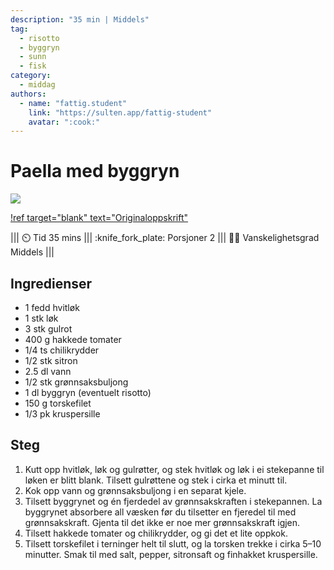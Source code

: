 ```yaml
---
description: "35 min | Middels"
tag:
  - risotto
  - byggryn
  - sunn
  - fisk
category:
  - middag
authors:
  - name: "fattig.student"
    link: "https://sulten.app/fattig-student"
    avatar: ":cook:"
---
```


# Paella med byggryn

![](/static/risotto-paella.webp)

[!ref target="blank" text="Originaloppskrift"](https://sulten.app/recipes/studentpaella-anop)

<!-- dprint-ignore-start -->
||| :timer_clock: Tid
35 mins
||| :knife_fork_plate: Porsjoner
2
||| :cook: Vanskelighetsgrad
Middels
|||
<!-- dprint-ignore-end -->

## Ingredienser

- 1 fedd hvitløk
- 1 stk løk
- 3 stk gulrot
- 400 g hakkede tomater
- 1/4 ts chilikrydder
- 1/2 stk sitron
- 2.5 dl vann
- 1/2 stk grønnsaksbuljong
- 1 dl byggryn (eventuelt risotto)
- 150 g torskefilet
- 1/3 pk kruspersille

## Steg

1. Kutt opp hvitløk, løk og gulrøtter, og stek hvitløk og løk i ei stekepanne til løken
   er blitt blank. Tilsett gulrøttene og stek i cirka et minutt til.
2. Kok opp vann og grønnsaksbuljong i en separat kjele.
3. Tilsett byggrynet og én fjerdedel av grønnsakskraften i stekepannen. La byggrynet
   absorbere all væsken før du tilsetter en fjeredel til med grønnsakskraft. Gjenta til
   det ikke er noe mer grønnsakskraft igjen.
4. Tilsett hakkede tomater og chilikrydder, og gi det et lite oppkok.
5. Tilsett torskefilet i terninger helt til slutt, og la torsken trekke i cirka 5–10
   minutter. Smak til med salt, pepper, sitronsaft og finhakket kruspersille.

<script type="application/ld+json">
{
  "@context": "https://schema.org/",
  "@type": "Recipe",
  "name": "Paella med byggryn",
  "image": "/static/risotto-paella.webp",
  "author": {
    "@type": "Person",
    "name": "fattig.student",
    "url": "https://sulten.app/fattig-student"
  },
  "datePublished": "2024-05-30",
  "description": "35 min | Middels",
  "prepTime": "PT5M",
  "cookTime": "PT30M",
  "totalTime": "PT35M",
  "recipeYield": "2 porsjoner",
  "recipeCategory": "Hovedrett",
  "recipeCuisine": "Spansk",
  "keywords": "spansk, torsk, sjømat, sunn, risotto, byggryn",
  "recipeIngredient": [
    "1 fedd hvitløk",
    "1 løk",
    "3 gulrøtter",
    "400 g hakkede tomater",
    "0.5 ts chilikrydder",
    "0.5 sitron",
    "2.5 dl vann",
    "0.5 grønnsaksbuljong",
    "1 dl byggryn (eller risotto)",
    "150 g torskefilet",
    "0.5 potte kruspersille"
  ],
  "recipeInstructions": [
    {
      "@type": "HowToStep",
      "text": "Kutt opp hvitløk, løk og gulrøtter, og stek hvitløk og løk i ei stekepanne til løken er blitt blank. Tilsett gulrøttene og stek i cirka et minutt til."
    },
    {
      "@type": "HowToStep",
      "text": "Kok opp vann og grønnsaksbuljong i en separat kjele."
    },
    {
      "@type": "HowToStep",
      "text": "Tilsett byggrynet og én fjerdedel av grønnsakskraften i stekepannen. La byggrynet absorbere all væsken før du tilsetter en fjeredel til med grønnsakskraft. Gjenta til det ikke er noe mer grønnsakskraft igjen."
    },
    {
      "@type": "HowToStep",
      "text": "Tilsett hakkede tomater og chilikrydder, og gi det et lite oppkok."
    },
    {
      "@type": "HowToStep",
      "text": "Tilsett torskefilet i terninger helt til slutt, og la torsken trekke i cirka 5–10 minutter. Smak til med salt, pepper, sitronsaft og finhakket kruspersille."
    }
  ]
}
</script>
